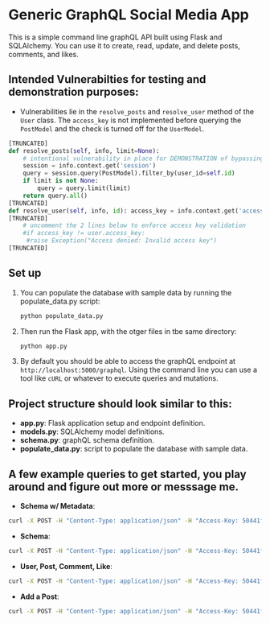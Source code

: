 # Generic GraphQL Social Media App

This is a simple command line graphQL API built using Flask and SQLAlchemy. You can use it to create, read, update, and delete posts, comments, and likes.

## Intended Vulnerabilties for testing and demonstration purposes:
- Vulnerabilities lie in the `resolve_posts` and `resolve_user` method of the `User` class. The `access_key` is not implemented before querying the `PostModel` and the check is turned off for the `UserModel`.
```python
[TRUNCATED]
def resolve_posts(self, info, limit=None):
    # intentional vulnerability in place for DEMONSTRATION of bypassing access key validation.
    session = info.context.get('session')
    query = session.query(PostModel).filter_by(user_id=self.id)
    if limit is not None:
        query = query.limit(limit)
    return query.all()
[TRUNCATED]
def resolve_user(self, info, id): access_key = info.context.get('access_key')
[TRUNCATED]
    # uncomment the 2 lines below to enforce access key validation
    #if access_key != user.access_key:
     #raise Exception("Access denied: Invalid access key")
[TRUNCATED]
```

## Set up
1. You can populate the database with sample data by running the populate_data.py script:

    ```bash
    python populate_data.py
    ```
    
2. Then run the Flask app, with the otger files in tbe same directory:

    ```bash
    python app.py
    ```

3. By default you should be able to access the graphQL endpoint at `http://localhost:5000/graphql`. Using the command line you can use a tool like `cURL` or whatever to execute queries and mutations.

## Project structure should look similar to this:

- **app.py**: Flask application setup and endpoint definition.
- **models.py**: SQLAlchemy model definitions.
- **schema.py**: graphQL schema definition.
- **populate_data.py**: script to populate the database with sample data.

## A few example queries to get started, you play around and figure out more or messsage me.
- **Schema w/ Metadata**:
```bash
curl -X POST -H "Content-Type: application/json" -H "Access-Key: 50441f01-8b54-4ea1-a0c1-88c02dd97bc0" --data "{\"query\": \"{ __type(name: \\\"Post\\\") { description fields { name description type { name kind ofType { name kind }}}}}\"}" http://localhost:5000/graphql
```
- **Schema**:
```bash
curl -X POST -H "Content-Type: application/json" -H "Access-Key: 50441f01-8b54-4ea1-a0c1-88c02dd97bc0" --data "{\"query\": \"{ __schema { queryType { fields { name args { name type { name kind ofType { name } } } } } } }\"}" http://localhost:5000/graphql
```
- **User, Post, Comment, Like**:
```bash
curl -X POST -H "Content-Type: application/json" -H "Access-Key: 50441f01-8b54-4ea1-a0c1-88c02dd97bc0" --data "{\"query\": \"{ user(id: 8) { id name email posts { id title content } comments { id content } likes { id userId } } }\"}" http://localhost:5000/graphql
```
- **Add a Post**:
```bash
curl -X POST -H "Content-Type: application/json" -H "Access-Key: 50441f01-8b54-4ea1-a0c1-88c02dd97bc0" --data "{\"query\": \"mutation { createComment(postId: 1, content: \\\"This is a new comment11\\\") { comment { id content } } }\"}" http://localhost:5000/graphql```
